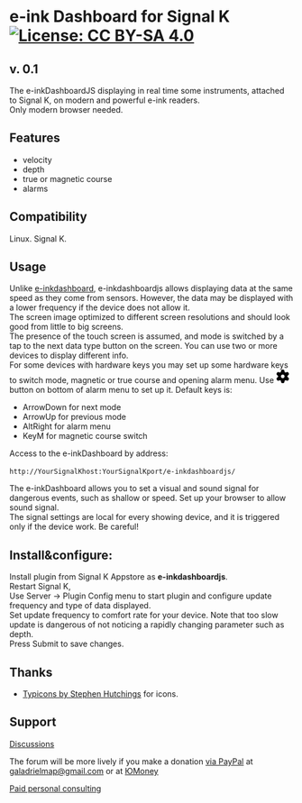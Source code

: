 # e-ink Dashboard for Signal K [![License: CC BY-SA 4.0](https://img.shields.io/badge/License-CC%20BY--SA%204.0-lightgrey.svg)](https://creativecommons.org/licenses/by-sa/4.0/)

## v. 0.1
The e-inkDashboardJS displaying in real time some instruments, attached to Signal K, on modern and powerful e-ink readers.  
Only modern browser needed.

## Features

* velocity
* depth
* true or magnetic course
* alarms

## Compatibility
Linux. Signal K.

## Usage
Unlike [e-inkdashboard](https://www.npmjs.com/package/e-inkdashboard), e-inkdashboardjs allows displaying data at the same speed as they come from sensors. However, the data may be displayed with a lower frequency if the device does not allow it.  
The screen image optimized to different screen resolutions and should look good from little to big screens.  
The presence of the touch screen is assumed, and mode is switched by a tap to the next data type button on the screen.   You can use two or more devices to display different info.  
For some devices with hardware keys you may set up some hardware keys to switch mode, magnetic or true course and opening alarm menu. Use <img src="public/img/settings.png" alt="Settings button" width="24px"> button on bottom of alarm menu to set up it. Default keys is:

* ArrowDown for next mode
* ArrowUp for previous mode
* AltRight for alarm menu
* KeyM for magnetic course switch
 
Access to the e-inkDashboard by address:   

`http://YourSignalKhost:YourSignalKport/e-inkdashboardjs/`  

 The e-inkDashboard allows you to set a visual and sound signal for dangerous events, such as shallow or speed.
Set up your browser to allow sound signal.  
The signal settings are local for every showing device, and it is triggered only if the device work. Be careful!

## Install&configure:
Install plugin from Signal K Appstore as **e-inkdashboardjs**.  
Restart Signal K,  
Use Server -> Plugin Config menu to start plugin and configure update frequency and type of data displayed.  
Set update frequency to comfort rate for your device. Note that too slow update is dangerous of not noticing a rapidly changing parameter such as depth.  
Press Submit to save changes.

## Thanks

* [Typicons by Stephen Hutchings](https://icon-icons.com/pack/Typicons/1144) for icons.

## Support

[Discussions](https://github.com/VladimirKalachikhin/Galadriel-map/discussions)

The forum will be more lively if you make a donation [via PayPal](https://paypal.me/VladimirKalachikhin)  at [galadrielmap@gmail.com](mailto:galadrielmap@gmail.com) or at [ЮMoney](https://yasobe.ru/na/galadrielmap)

[Paid personal consulting](https://kwork.ru/it-support/20093939/galadrielmap-installation-configuration-and-usage-consulting)  
